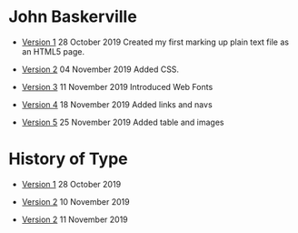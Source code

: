 # John Baskerville

- [Version 1](https://github.com/jackwright147/john_baskerville/blob/master/baskerville.html)
28 October 2019
Created my first marking up plain text file as an HTML5 page.


- [Version 2](https://github.com/jackwright147/john_baskerville/blob/master/baskerville2.html)
04 November 2019
Added CSS.

- [Version 3](https://github.com/jackwright147/john_baskerville/blob/master/baskerville3.html)
11 November 2019
Introduced Web Fonts

- [Version 4](https://github.com/jackwright147/john_baskerville/blob/master/baskerville4.html)
18 November 2019
Added links and navs

- [Version 5](https://github.com/jackwright147/john_baskerville/blob/master/baskerville5.html)
25 November 2019
Added table and images

# History of Type

- [Version 1](https://github.com/jackwright147/john_baskerville/blob/master/history1.html)
28 October 2019

- [Version 2](https://github.com/jackwright147/john_baskerville/blob/master/history2.html)
10 November 2019

- [Version 2](https://github.com/jackwright147/john_baskerville/blob/master/history3.html)
11 November 2019
